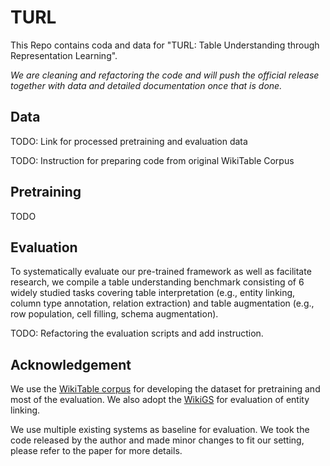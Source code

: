 # TURL
This Repo contains coda and data for "TURL: Table Understanding through Representation Learning". 

*We are cleaning and refactoring the code and will push the official release together with data and detailed documentation once that is done.*

## Data
TODO: Link for processed pretraining and evaluation data

TODO: Instruction for preparing code from original WikiTable Corpus

## Pretraining
TODO

## Evaluation
To systematically evaluate our pre-trained framework as well as facilitate research, we compile a table understanding benchmark consisting of 6 widely studied tasks covering
table interpretation (e.g., entity linking, column type annotation, relation extraction) and table augmentation (e.g., row population, cell filling, schema augmentation).

TODO: Refactoring the evaluation scripts and add instruction.

## Acknowledgement
We use the [WikiTable corpus](http://websail-fe.cs.northwestern.edu/TabEL/) for developing the dataset for pretraining and most of the evaluation. 
We also adopt the [WikiGS](http://www.cs.toronto.edu/~oktie/webtables/) for evaluation of entity linking.

We use multiple existing systems as baseline for evaluation. We took the code released by the author and made minor changes to fit our setting, please refer to the paper for more details. 


